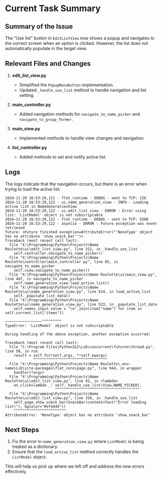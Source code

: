 # Current Task Summary

## Summary of the Issue
The "Use list" button in `EditListView` now shows a popup and navigates to the correct screen when an option is clicked. However, the list does not automatically populate in the target view.

## Relevant Files and Changes
1. **edit_list_view.py**
   - Simplified the `PopupMenuButton` implementation.
   - Updated `_handle_use_list` method to handle navigation and list setting.

2. **main_controller.py**
   - Added navigation methods for `navigate_to_name_picker` and `navigate_to_group_former`.

3. **main_view.py**
   - Implemented methods to handle view changes and navigation.

4. **list_controller.py**
   - Added methods to set and notify active list.

## Logs
The logs indicate that the navigation occurs, but there is an error when trying to load the active list:

```log
2024-11-20 16:53:29,121 - flet_runtime - DEBUG - sent to TCP: 226
2024-11-20 16:53:29,122 - ui.name_generation_view - INFO - Loading active list in NameGenerationView
2024-11-20 16:53:29,122 - ui.edit_list_view - ERROR - Error using list: 'ListModel' object is not subscriptable
2024-11-20 16:53:29,122 - flet_runtime - DEBUG - sent to TCP: 5568
2024-11-20 16:53:29,122 - asyncio - ERROR - Future exception was never retrieved
future: <Future finished exception=AttributeError("'NoneType' object has no attribute 'show_snack_bar'")>
Traceback (most recent call last):
  File "X:\Programming\Python\Projects\Name Roulette\ui\edit_list_view.py", line 312, in _handle_use_list
    self.controller.navigate_to_name_picker()
  File "X:\Programming\Python\Projects\Name Roulette\controller\main_controller.py", line 85, in navigate_to_name_picker
    self.view.navigate_to_name_picker()
  File "X:\Programming\Python\Projects\Name Roulette\ui\main_view.py", line 447, in navigate_to_name_picker
    self.name_generation_view.load_active_list()
  File "X:\Programming\Python\Projects\Name Roulette\ui\name_generation_view.py", line 514, in load_active_list
    self._populate_list_data()
  File "X:\Programming\Python\Projects\Name Roulette\ui\name_generation_view.py", line 523, in _populate_list_data
    self.names_input.value = "\n".join(item["name"] for item in self.current_list["items"])
                                                                ~~~~~~~~~~~~~~~~~^^^^^^^^^
TypeError: 'ListModel' object is not subscriptable

During handling of the above exception, another exception occurred:

Traceback (most recent call last):
  File "C:\Program Files\Python312\Lib\concurrent\futures\thread.py", line 58, in run
    result = self.fn(*self.args, **self.kwargs)
             ^^^^^^^^^^^^^^^^^^^^^^^^^^^^^^^^^^
  File "X:\Programming\Python\Projects\Name Roulette\.env-name\Lib\site-packages\flet_core\page.py", line 944, in wrapper
    handler(*args)
  File "X:\Programming\Python\Projects\Name Roulette\ui\edit_list_view.py", line 92, in <lambda>
    on_click=lambda _: self._handle_use_list(View.NAME_PICKER),
                       ^^^^^^^^^^^^^^^^^^^^^^^^^^^^^^^^^^^^^^^
  File "X:\Programming\Python\Projects\Name Roulette\ui\edit_list_view.py", line 326, in _handle_use_list
    self.page.show_snack_bar(SnackBar(content=Text("Error loading list!"), bgcolor="#ef4444"))
    ^^^^^^^^^^^^^^^^^^^^^^^^
AttributeError: 'NoneType' object has no attribute 'show_snack_bar'
```


## Next Steps
1. Fix the error in `name_generation_view.py` where `ListModel` is being treated as a dictionary.
2. Ensure that the `load_active_list` method correctly handles the `ListModel` object.


This will help us pick up where we left off and address the new errors effectively.
